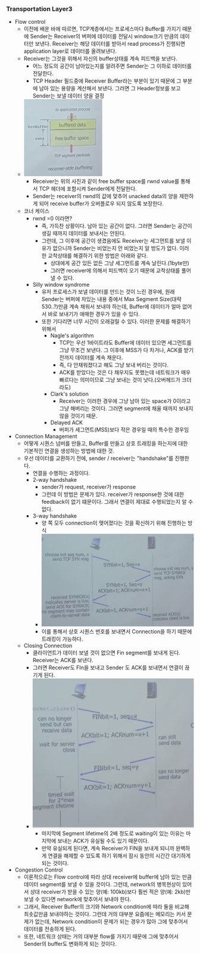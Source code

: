 ### Transportation Layer3
- Flow control
  - 이전에 배운 바에 따르면, TCP계층에서는 프로세스마다 Buffer를 가지기 때문에 Sender는 Receiver의 버퍼에 데이터를 전달시 window크기 만큼의 데이터만 보낸다. Receiver는 해당 데이터를 받아서 read process가 진행되면 application layer로 데이터를 올려보낸다.
  - Receiver는 그것을 위해서 자신의 buffer상태를 계속 피드백을 보낸다.
    - 어느 정도의 공간이 남아있는지를 알려주면 Sender는 그 이하로 데이터를 전달한다.
    - TCP Header 필드중에 Receiver Buffer라는 부분이 있기 때문에 그 부분에 남아 있는 용량을 계산해서 보낸다. 그러면 그 Header정보를 보고 Sender는 보낼 데이터 양을 결정
  - ![Alt text](/img/7-0.png)
    - Receiver는 위의 사진과 같이 free buffer space를 rwnd value를 통해서 TCP 헤더에 포함시켜 Sender에게 전달한다.
    - Sender는 receiver의 rwnd의 값에 맞추어 unacked data의 양을 제한하게 되어 receive buffer가 오버플로우 되지 않도록 보장한다.
  - 코너 케이스
    - rwnd =0 이라면?
      - 즉, 가득찬 상황이다. 남아 있는 공간이 없다. 그러면 Sender는 공간이 생길 때까지 데이터를 보내서는 안된다.
      - 그런데, 그 이후에 공간이 생겼음에도 Receiver는 세그먼트를 보낼 이유가 없으니까 Sender는 비었는지 안 비었는지 알 방도가 없다. 이러한 교착상태를 해결하기 위한 방법은 아래와 같다.
        - 상대에게 공간 있든 없든 그냥 세그먼트를 계속 날린다.(1byte만)
        - 그러면 receiver에 의해서 피드백이 오기 때문에 교착상태를 풀어낼 수 있다.
    - Silly window syndrome
      - 유저 프로세스가 보낼 데이터를 만드는 것이 느린 경우에, 원래 Sender는 버퍼에 차있는 내용 중에서 Max Segment Size(대략 530..?)만큼 계속 채워서 보내야 하는데, Buffer에 데이터가 얼마 없어서 바로 보내기가 애매한 경우가 있을 수 있다.
      - 또한 기다리면 너무 시간이 오래걸릴 수 있다. 이러한 문제를 해결하기 위해서
        - Nagle's algorithm
          - TCP는 우선 1바이트라도 Buffer에 데이터 있으면 세그먼트를 그냥 무조건 보낸다. 그 이후에 MSS가 다 차거나, ACK를 받기 전까지 데이터를 계속 채운다.
          - 즉, 다 안채워졌다고 해도 그냥 보내 버리는 것이다.
          - ACK를 받았다는 것은 다 채우지도 못했는데 네트워크가 매우 빠르다는 의미이므로 그냥 보내는 것이 낫다.(오버헤드가 크더라도)
        - Clark's solution
          - Receiver는 이러한 경우에 그냥 남아 있는 space가 0이라고 그냥 해버리는 것이다. 그러면 segment에 채울 때까지 보내지 않을 것이기 때문.
        - Delayed ACK
          - 버퍼가 세그먼트(MSS)보다 작은 경우일 때의 특수한 경우임
- Connection Management
  - 어떻게 시퀀스 넘버를 만들고, Buffer를 만들고 상호 트래킹을 하는지에 대한 기본적인 연결을 생성하는 방법에 대한 것.
  - 우선 데이터를 교환하기 전에, sender / receiver는 "handshake"를 진행한다.
    - 연결을 수행하는 과정이다.
    - 2-way handshake
      - sender가 request, receiver가 response
      - 그런데 이 방법은 문제가 있다. receiver가 response한 것에 대한 feedback이 없기 떄문이다. 그래서 연결이 제대로 수행되었는지 알 수 없다.
    - 3-way handshake
      - 양 쪽 모두 connection이 맺어졌다는 것을 확신하기 위해 진행하는 방식
      - ![Alt text](/img/7-1.png)
      - 이를 통해서 상호 시퀀스 번호를 보내면서 Connection을 하기 때문에 트래킹이 가능하다.
  - Closing Connection
    - 클라이언트가 데이터 보낼 것이 없으면 Fin segment를 보내게 된다. Receiver는 ACK를 보낸다.
    - 그러면 Receiver도 FIn을 보내고 Sender 도 ACK를 보내면서 연결이 끊기게 된다.
    - ![Alt text](/img/7-2.png)
      - 마지막에 Segment lifetime의 2배 정도로 waiting이 있는 이유는 마지막에 보내는 ACK가 유실될 수도 있기 때문이다. 
      - 만약 유실되게 된다면, 계속 Receiver가 FIN을 보내게 되니까 완벽하게 연결을 해제할 수 있도록 하기 위해서 잠시 동안의 시간간 대기하게 되는 것이다.
- Congestion Control
  - 이론적으로는 Flow control에 따라 상대 receiver에 buffer에 남아 있는 만큼 데이터 segment를 보낼 수 있을 것이다. 그런데, network의 병목현상이 있어서 상대 receiver가 받을 수 있는 양(예: 100kb)보다 훨씬 적은 양(예: 2kb)만 보낼 수 있다면 network에 맞추어서 보내야 한다.
  - 그래서, Receiver Buffer의 크기와 Network condition에 따라 둘을 비교해 최솟값만큼 보내야하는 것이다. 그런데 거의 대부분 요즘에는 메모리는 커서 문제가 없는데, Network condition이 문제가 되는 경우가 많아 그에 맞추어서 데이터를 전송하게 된다.
  - 또한, 네트워크 상태는 거의 대부분 flow를 가지기 때문에 그에 맞추어서 Sender의 buffer도 변화하게 되는 것이다.